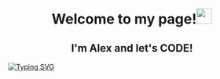 <h1 align="center">Welcome to my page!<img src="https://github.com/blackcater/blackcater/raw/main/images/Hi.gif" height="32"/></h1>
<h2 align="center">I'm Alex and let's CODE!</h2>
<a href="https://git.io/typing-svg"><img src="https://readme-typing-svg.herokuapp.com?font=Alfa+Slab+One&size=30&pause=1000&center=true&width=950&lines=As+you+evolve+-+you+live!" alt="Typing SVG" /></a>

<!--
**al3xus22/al3xus22** is a ✨ _special_ ✨ repository because its `README.md` (this file) appears on your GitHub profile.

Here are some ideas to get you started:

- 🔭 I’m currently working on ...
- 🌱 I’m currently learning ...
- 👯 I’m looking to collaborate on ...
- 🤔 I’m looking for help with ...
- 💬 Ask me about ...
- 📫 How to reach me: ...
- 😄 Pronouns: ...
- ⚡ Fun fact: ...
-->
